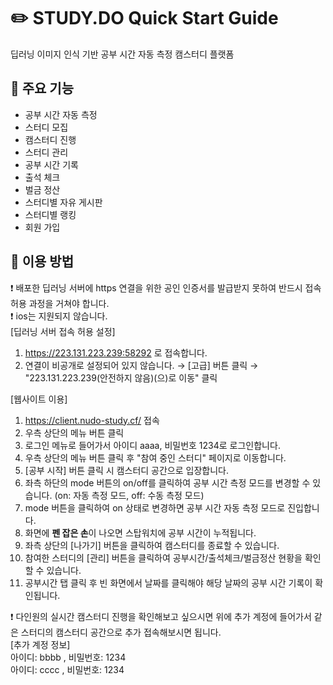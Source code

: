 # :pencil2: STUDY.DO Quick Start Guide
딥러닝 이미지 인식 기반 공부 시간 자동 측정 캠스터디 플랫폼

:pushpin: 주요 기능
---
- 공부 시간 자동 측정 
- 스터디 모집
- 캠스터디 진행
- 스터디 관리
 - 공부 시간 기록
 - 출석 체크
 - 벌금 정산
- 스터디별 자유 게시판
- 스터디별 랭킹 
- 회원 가입

:pushpin: 이용 방법
---
:exclamation: 배포한 딥러닝 서버에 https 연결을 위한 공인 인증서를 발급받지 못하여 반드시 접속 허용 과정을 거쳐야 합니다. <br>
:exclamation: ios는 지원되지 않습니다.<br>
[딥러닝 서버 접속 허용 설정] 
1. https://223.131.223.239:58292 로 접속합니다. 
2. 연결이 비공개로 설정되어 있지 않습니다. → [고급] 버튼 클릭 → "223.131.223.239(안전하지 않음)(으)로 이동" 클릭<br>

[웹사이트 이용] 
1. https://client.nudo-study.cf/ 접속
2. 우측 상단의 메뉴 버튼 클릭
3. 로그인 메뉴로 들어가서 아이디 aaaa, 비밀번호 1234로 로그인합니다.
4. 우측 상단의 메뉴 버튼 클릭 후 "참여 중인 스터디" 페이지로 이동합니다. 
5. [공부 시작] 버튼 클릭 시 캠스터디 공간으로 입장합니다.
6. 좌측 하단의 mode 버튼의 on/off를 클릭하여 공부 시간 측정 모드를 변경할 수 있습니다. (on: 자동 측정 모드, off: 수동 측정 모드)
7. mode 버튼을 클릭하여 on 상태로 변경하면 공부 시간 자동 측정 모드로 진입합니다. 
8. 화면에 **펜 잡은 손**이 나오면 스탑워치에 공부 시간이 누적됩니다.  
9. 좌측 상단의 [나가기] 버튼을 클릭하여 캠스터디를 종료할 수 있습니다. 
10. 참여한 스터디의 [관리] 버튼을 클릭하여 공부시간/출석체크/벌금정산 현황을 확인할 수 있습니다. 
11. 공부시간 탭 클릭 후 빈 화면에서 날짜를 클릭해야 해당 날짜의 공부 시간 기록이 확인됩니다. 

:exclamation: 다인원의 실시간 캠스터디 진행을 확인해보고 싶으시면 위에 추가 계정에 들어가서 같은 스터디의 캠스터디 공간으로 추가 접속해보시면 됩니다. <br>
[추가 계정 정보] <br>
아이디: bbbb , 비밀번호: 1234<br>
아이디: cccc , 비밀번호: 1234<br>

